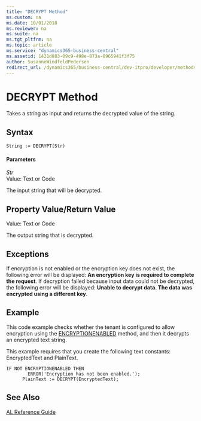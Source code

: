 ```yaml
---
title: "DECRYPT Method"
ms.custom: na
ms.date: 10/01/2018
ms.reviewer: na
ms.suite: na
ms.tgt_pltfrm: na
ms.topic: article
ms.service: "dynamics365-business-central"
ms.assetid: 1421d883-09c9-498e-873a-8965941f3f75
author: SusanneWindfeldPedersen
redirect_url: /dynamics365/business-central/dev-itpro/developer/methods-auto/library
---
```


 

# DECRYPT Method
Takes a string as input and returns the decrypted value of the string.  

## Syntax  

```  
String := DECRYPT(Str)  
```  

#### Parameters  
 *Str*  
 Value: Text or Code  

 The input string that will be decrypted.  

## Property Value/Return Value  
 Value: Text or Code  

 The output string that is decrypted.  

## Exceptions  
 If encryption is not enabled or the encryption key does not exist, the following error will be displayed: **An encryption key is required to complete the request**. If decryption failed because input data could not be decrypted, the following error will be displayed: **Unable to decrypt data. The data was encrypted using a different key**.  

## Example  
 This code example checks whether the tenant is configured to allow encryption using the [ENCRYPTIONENABLED](devenv-encryptionenabled-method.md) method, and then it decrypts an encrypted text string.  

 This example requires that you create the following text constants: EncryptedText and PlainText.  

```  
IF NOT ENCRYPTIONENABLED THEN  
        ERROR('Encryption has not been enabled.');  
      PlainText := DECRYPT(EncryptedText);  

```  

## See Also  
    
 [AL Reference Guide](../devenv-al-reference-guide.md)
